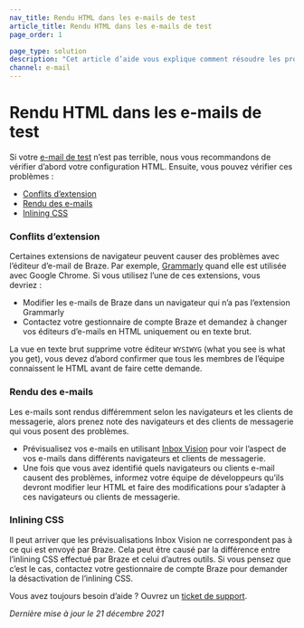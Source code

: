 ```yaml
---
nav_title: Rendu HTML dans les e-mails de test
article_title: Rendu HTML dans les e-mails de test
page_order: 1

page_type: solution
description: "Cet article d’aide vous explique comment résoudre les problèmes liés au rendu HTML dans les e-mails de test."
channel: e-mail
---
```


# Rendu HTML dans les e-mails de test

Si votre [e-mail de test][37] n’est pas terrible, nous vous recommandons de vérifier d’abord votre configuration HTML. Ensuite, vous pouvez vérifier ces problèmes :
* [Conflits d’extension](#check-conflicts)
* [Rendu des e-mails](#check-rendering)
* [Inlining CSS](#switch-css-inlining)

### Conflits d’extension

Certaines extensions de navigateur peuvent causer des problèmes avec l’éditeur d’e-mail de Braze. Par exemple, [Grammarly][38] quand elle est utilisée avec Google Chrome. Si vous utilisez l’une de ces extensions, vous devriez : 
- Modifier les e-mails de Braze dans un navigateur qui n’a pas l’extension Grammarly
- Contactez votre gestionnaire de compte Braze et demandez à changer vos éditeurs d’e-mails en HTML uniquement ou en texte brut. 

La vue en texte brut supprime votre éditeur ```WYSIWYG``` (what you see is what you get), vous devez d’abord confirmer que tous les membres de l’équipe connaissent le HTML avant de faire cette demande.

### Rendu des e-mails

Les e-mails sont rendus différemment selon les navigateurs et les clients de messagerie, alors prenez note des navigateurs et des clients de messagerie qui vous posent des problèmes.

- Prévisualisez vos e-mails en utilisant [Inbox Vision]({{site.baseurl}}/user_guide/message_building_by_channel/email/inbox_vision/#inbox-vision/) pour voir l’aspect de vos e-mails dans différents navigateurs et clients de messagerie.
- Une fois que vous avez identifié quels navigateurs ou clients e-mail causent des problèmes, informez votre équipe de développeurs qu’ils devront modifier leur HTML et faire des modifications pour s’adapter à ces navigateurs ou clients de messagerie.

### Inlining CSS

Il peut arriver que les prévisualisations Inbox Vision ne correspondent pas à ce qui est envoyé par Braze. Cela peut être causé par la différence entre l’inlining CSS effectué par Braze et celui d’autres outils. Si vous pensez que c’est le cas, contactez votre gestionnaire de compte Braze pour demander la désactivation de l’inlining CSS.

Vous avez toujours besoin d’aide ? Ouvrez un [ticket de support]({{site.baseurl}}/braze_support/).

_Dernière mise à jour le 21 décembre 2021_

[37]: {{site.baseurl}}/developer_guide/platform_wide/sending_test_messages/#sending-a-test-push-notification-or-in-app-messages-a-classmargin-fix-namepush-inapp-testa
[38]: https://chrome.google.com/webstore/detail/grammarly-for-chrome/kbfnbcaeplbcioakkpcpgfkobkghlhen?hl=en
[39]: https://www.emailonacid.com/
[40]: https://litmus.com/
